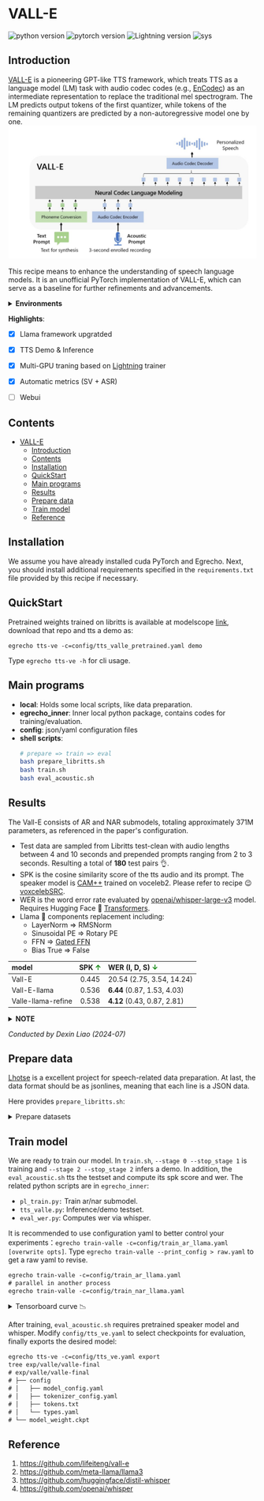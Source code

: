 
# VALL-E
![python version](https://img.shields.io/badge/python-3.8+-orange.svg)
![pytorch version](https://img.shields.io/badge/pytorch-2.0+-green.svg)
![Lightning version](https://img.shields.io/badge/Lightning-2.2+-red.svg)
![sys](https://img.shields.io/badge/sys-Linux-9cf)



## Introduction

[VALL-E](https://arxiv.org/abs/2301.02111) is a pioneering GPT-like TTS framework, which treats TTS as a language model (LM) task with audio codec codes (e.g., [EnCodec](https://github.com/facebookresearch/encodec)) as an intermediate
representation to replace the traditional mel spectrogram. The LM predicts output tokens of the first quantizer, while tokens of the remaining quantizers are predicted by a non-autoregressive model one by one.
![image](_images/vall-e.png)

This recipe means to enhance the understanding of speech language models. It is an unofficial PyTorch implementation of VALL-E, which can serve as a baseline for further refinements and advancements.


<details>
<summary><strong>Environments</strong></summary>

- Python 3.8
- Pytorch 2.0.1
- egrecho
- encodec
- phonemizer
</details>

**Highlights**:
- [x]  Llama framework upgratded
- [x]  TTS Demo & Inference
- [x]  Multi-GPU traning based on [Lightning](https://github.com/Lightning-AI/pytorch-lightning) trainer
- [x]  Automatic metrics (SV + ASR)
- [ ]  Webui



## Contents

- [VALL-E](#vall-e)
  - [Introduction](#introduction)
  - [Contents](#contents)
  - [Installation](#installation)
  - [QuickStart](#quickstart)
  - [Main programs](#main-programs)
  - [Results](#results)
  - [Prepare data](#prepare-data)
  - [Train model](#train-model)
  - [Reference](#reference)



<span id='Installation'></span>
## Installation
We assume you have already installed cuda PyTorch and Egrecho. Next, you should install additional requirements specified in the ``requirements.txt`` file provided by this recipe if necessary.
## QuickStart
Pretrained weights trained on libritts is available at modelscope [link](https://modelscope.cn/models/wangers/vall-e), download that repo and tts a demo as:
```shell
egrecho tts-ve -c=config/tts_valle_pretrained.yaml demo
```
Type `egrecho tts-ve -h` for cli usage.
<span id='maincodes'></span>
## Main programs

+ **local**: Holds some local scripts, like data preparation.
+ **egrecho_inner**: Inner local python package, contains codes for training/evaluation.
+ **config**: json/yaml configuration files
+ **shell scripts**:
  ```bash
  # prepare => train => eval
  bash prepare_libritts.sh
  bash train.sh
  bash eval_acoustic.sh
  ```
<span id='results'></span>
## Results
The Vall-E consists of AR and NAR submodels, totaling approximately 371M parameters, as referenced in the paper's configuration.
* Test data are sampled from Libritts test-clean with audio lengths between 4 and 10 seconds and prepended prompts ranging from 2 to 3 seconds. Resulting a total of **180** test pairs :ok_hand:.
* SPK is the cosine similarity score of the tts audio and its prompt. The speaker model is [CAM++](https://arxiv.org/abs/2303.00332) trained on voceleb2. Please refer to recipe :wink: [voxcelebSRC](https://github.com/wangers/subtools2/blob/master/recipes/voxcelebSRC/README.md).
* WER is the word error rate evaluated by [openai/whisper-large-v3](https://huggingface.co/openai/whisper-large-v3) model. Requires Hugging Face 🤗 [Transformers](https://github.com/huggingface/transformers).
* Llama 🦙 components replacement including:
  * LayerNorm => RMSNorm
  * Sinusoidal PE => Rotary PE
  * FFN => [Gated FFN](https://arxiv.org/pdf/2002.05202)
  * Bias True => False

| model | SPK <b><span style="color:green">↑</span></b> | WER (I, D, S) <b><span style="color:green">↓</span></b> |
| :-----  | :--------: | :------- |
| Vall-E | 0.445    | 20.54 (2.75, 3.54, 14.24)   |
| Vall-E-llama  | 0.536  | **6.44** (0.87, 1.53, 4.03)   |
| Valle-llama-refine  | 0.538  | **4.12** (0.43, 0.87, 2.81)   |



<details>
<summary><strong>NOTE</strong></summary>

> 1. The WER is primarily influenced by the performance of the AR submodel. Meanwhile, the NAR submodel affects the speaker similarity a lot.
> 2. The Vall-E-Llama converges quickly and easy to train. In contrast, the standard Vall-E converges slowly. For example, the AR submodel was trained for 20 epochs, and the NAR submodel for 35 epochs. I encountered a bot-like result in the TTS audio, which confused the whisper and resulted in a high WER.
> 3. The comparison between the standard and Llama-style models was performed using identical strategies, as outlined in the ``train_ar.yaml``/``train_nar.yaml`` configuration files, the tensorboard logs can be view [here](#tensorboard).  Additionally, the ``refine`` version was trained for an extended number of total steps, following the ``trian*_llama.yaml`` configuration.
</details>

*Conducted by Dexin Liao (2024-07)*
<span id='prepdata'></span>
## Prepare data

[Lhotse](https://github.com/lhotse-speech/lhotse) is a excellent project for speech-related data preparation. At last, the data format should be as jsonlines, meaning that each line is a JSON data.

Here provides ``prepare_libritts.sh``:
<details>
<summary>Prepare datasets</summary>

* Download & prepare manifests
* Encode audio codes based on [EnCodec](https://github.com/facebookresearch/encodec).
* Tokenize text via espeak (piper-phonemize).
* Prepare testset for acoustic evaluation.
```bash
tree exp/egs/libritts/
# manifests
exp/egs/libritts/
├── cuts_dev.jsonl.gz
├── cuts_dev-other.jsonl.gz
├── cuts_test.jsonl.gz
├── cuts_test-other.jsonl.gz
├── cuts_train.jsonl.gz
├── egs_test_prompt_200.jsonl
└── tokens.txt
```

```shell
zcat exp/egs/libritts/cuts_dev.jsonl.gz | head -n 1-n
```
```python
{"id": "6241_66616_000004_000000-0", "start": 0, "duration": 0.82, "channel": 0, ...}
```
```shell
cat exp/egs/libritts/egs_test_prompt_200.jsonl | head -n 1
```
```python
{"id": "7021_79730_000062_000000", "prompt_audio": "data/prompt_test/libritts/audio/7021/702/7021_79730_000061_000000.wav", "prompt_text": "\"Why can't you take me?\" asks Mary.", "audio": "data/prompt_test/libritts/audio/7021/702/7021_79730_000062_000000.wav", "text": "\"I can not tell you why, now,\" replies the mother, \"but perhaps I will explain it to you after I come home."}
```
Lets check the statics of dataset:
```shell
python ./local/display_manifests.py exp/egs/libritts/cuts_train.jsonl.gz
```
```txt
╒═══════════════════════════╤═══════════╕
│ Cuts count:               │ 354779    │
├───────────────────────────┼───────────┤
│ Total duration (hh:mm:ss) │ 555:09:36 │
├───────────────────────────┼───────────┤
│ mean                      │ 5.6       │
├───────────────────────────┼───────────┤
│ std                       │ 4.5       │
├───────────────────────────┼───────────┤
│ min                       │ 0.1       │
├───────────────────────────┼───────────┤
│ 25%                       │ 2.3       │
├───────────────────────────┼───────────┤
│ 50%                       │ 4.3       │
├───────────────────────────┼───────────┤
│ 75%                       │ 7.6       │
├───────────────────────────┼───────────┤
│ 99%                       │ 20.9      │
├───────────────────────────┼───────────┤
│ 99.5%                     │ 23.1      │
├───────────────────────────┼───────────┤
│ 99.9%                     │ 27.4      │
├───────────────────────────┼───────────┤
│ max                       │ 43.9      │
├───────────────────────────┼───────────┤
│ Recordings available:     │ 354779    │
├───────────────────────────┼───────────┤
│ Features available:       │ 354779    │
├───────────────────────────┼───────────┤
│ Supervisions available:   │ 354779    │
╘═══════════════════════════╧═══════════╛
```
</details>

## Train model

We are ready to train our model. In ``train.sh``, ``--stage 0 --stop_stage 1`` is training and ``--stage 2 --stop_stage 2`` infers a demo. In addition, the ``eval_acoustic.sh`` tts the testset and compute its spk score and wer.
The related python scripts are in ``egrecho_inner``:
+ ``pl_train.py:`` Train ar/nar submodel.
+ ``tts_valle.py``: Inference/demo testset.
+ ``eval_wer.py``: Computes wer via whisper.

It is recommended to use configuration yaml to better control your experiments：``egrecho train-valle -c=config/train_ar_llama.yaml [overwrite opts]``. Type ``egrecho train-valle --print_config > raw.yaml`` to get a raw yaml to revise.
```shell
egrecho train-valle -c=config/train_ar_llama.yaml
# parallel in another process
egrecho train-valle -c=config/train_nar_llama.yaml
```

<span id='tensorboard'></span>
<details>
<summary>Tensorboard curve 📉</summary>

![image](_images/nar.png)
</details>

After training, ``eval_acoustic.sh`` requires pretrained speaker model and whisper. Modify ``config/tts_ve.yaml`` to select checkpoints for evaluation, finally exports the desired model:
```shell
egrecho tts-ve -c=config/tts_ve.yaml export
tree exp/valle/valle-final
# exp/valle/valle-final
# ├── config
# │   ├── model_config.yaml
# │   ├── tokenizer_config.yaml
# │   ├── tokens.txt
# │   └── types.yaml
# └── model_weight.ckpt
```

<span id='ref'></span>
## Reference

1. https://github.com/lifeiteng/vall-e
2. https://github.com/meta-llama/llama3
3. https://github.com/huggingface/distil-whisper
4. https://github.com/openai/whisper
